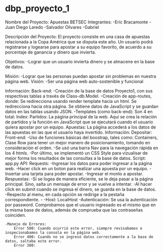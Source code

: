 # dbp_proyecto_1
Nombre del Proyecto: Apuestas BETSEC
Integrantes:
-Eric Bracamonte
-Juan Diego Laredo
-Salvador Olivares
-Gabriel

Descripción del Proyecto:
El proyecto consiste en una casa de apuestas relacionada a la Copa América que se disputa este año. Un usuario podrá registrarse y logearse para apostar a su equipo favorito, de acuerdo a su porcentaje de ganancia y dinero que invierta.

Objetivos:
-Lograr que un usuario invierta dinero y se almacene en la base de datos.

Misión:
-Lograr que las personas puedan apostar sin problemas en nuestra página web.
Visión:
-Ser una página web auto-sostenible y funcional

Información:
Back-end:
-Creación de la base de datos Proyecto1, con sus respectivas tablas a través de Class-db.Model.
-Creación de app-routes, donde:
Se redirecciona usando render template hacia un html.
Se redirecciona hacia otra página.
Se obtiene datos de JavaScript y se guardan datos en las tablas usando JSON.
-Templates (como back-end):
Son 4 en total:
Index:
Partidos:
La página principal de la web. Aquí se crea la relación de partidos y la función en JavaScript que se ejecutará cuando el usuario quiera apostar por un equipo. 
Apuestas:
La página accederá a los datos de las apuestas en las que el usuario haya invertido.
Información:
Depositar:
Front-end:
-Uso de funciones básicas del boostrap, tales como: Containers, Clase Row para tener un mejor manero de posicionamiento, tomando en consideración el orden. 
        -Se usó una barra Nav para la navegación rápida en los 4 htmls.
        -Por último, se implementó un CSS Style para vizualisar de mejor forma los resultados de las consultas a la base de datos.
    Script: app.py 
    API:
        Requests:
            -Ingresar los datos para poder ingresar a la página web.
            -Hacer click en un boton para realizar una apuesta por un equipo.
            -Insertar una tarjeta para poder apostar.
            -Ingresar el monto a apostar.
        Respuestas:
            -Si se logea de manera eficiente, se le deja pasar a la página principal. Sino, salta un mensaje de error y se vuelve a intentar.
            -Al hacer click en submit cuando se ingresa el dinero, se guarda en la base de datos.
            -Respecto al menu, en cada opción se redirige a la pestaña correspondiente.
            -
    -Host: LocalHost
    -Autenticación: 
        Se usa la autenticación por password. Comprobamos que el usuario ingresado es el mismo que en la misma base de datos, además de comprueba que las contraseñas coinciden.

    -Manejo de Errores:
        Error 500: Cuando ocurrió este error, siempre revisabamos e inspecionabamos la consola en la página web.
        Error 400: Cuando no se ingresó datos correctamente a la base de datos, saltaba este error.
        Error 300:
